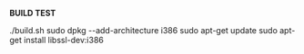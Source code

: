 **BUILD TEST**

./build.sh
sudo dpkg --add-architecture i386
sudo apt-get update
sudo apt-get install libssl-dev:i386